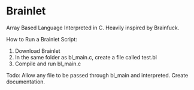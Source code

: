 # Brainlet
Array Based Language Interpreted in C. Heavily inspired by Brainfuck.

How to Run a Brainlet Script:
1. Download Brainlet
2. In the same folder as bl_main.c, create a file called test.bl
3. Compile and run bl_main.c

Todo:
Allow any file to be passed through bl_main and interpreted.
Create documentation.
